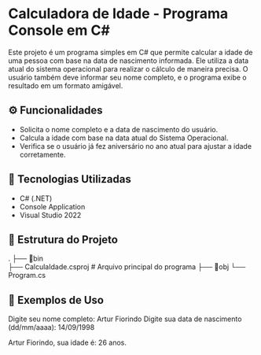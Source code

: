 # Calculadora de Idade - Programa Console em C#

Este projeto é um programa simples em C# que permite calcular a idade de uma pessoa com base na data de nascimento informada. Ele utiliza a data atual do sistema operacional para realizar o cálculo de maneira precisa. O usuário também deve informar seu nome completo, e o programa exibe o resultado em um formato amigável.

## ⚙️ Funcionalidades

- Solicita o nome completo e a data de nascimento do usuário.
- Calcula a idade com base na data atual do Sistema Operacional.
- Verifica se o usuário já fez aniversário no ano atual para ajustar a idade corretamente.

## 🚀 Tecnologias Utilizadas

- C# (.NET)
- Console Application
- Visual Studio 2022

## 📂 Estrutura do Projeto

.
├── 📂bin       
├── CalculaIdade.csproj  # Arquivo principal do programa
├── 📂obj 
└── Program.cs       

## 📝 Exemplos de Uso

Digite seu nome completo: Artur Fiorindo
Digite sua data de nascimento (dd/mm/aaaa): 14/09/1998

Artur Fiorindo, sua idade é: 26 anos.

